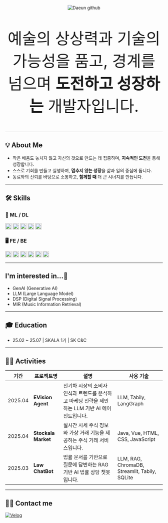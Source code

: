 <p align="center">
  <img
    src="https://capsule-render.vercel.app/api?type=venom&height=300&color=FFC0CB&text=Welcome%20%20&textBg=false&fontColor=707070&fontSize=40&fontAlignY=45&animation=fadeIn&desc=Daeun%20Kim&descAlignY=63&descSize=30&fontAlign=47&descAlign=56"
    alt="Daeun github"
  />
</p>

<p align="center" style="font-size:50px;">
예술의 상상력과 기술의 가능성을 품고, 경계를 넘으며 <strong>도전하고 성장하는</strong> 개발자입니다.
</p>

---

## 💡 About Me
- 작은 배움도 놓치지 않고 자신의 것으로 만드는 데 집중하며, <strong>지속적인 도전</strong>을 통해 성장합니다.  
- 스스로 기회를 만들고 실행하며, <strong>멈추지 않는 성장</strong>을 삶과 일의 중심에 둡니다.  
- 동료와의 신뢰를 바탕으로 소통하고, <strong>함께할 때</strong> 더 큰 시너지를 만듭니다.  

---

## 🛠️ Skills
### 🧠 ML / DL

<p align="left">
  <!-- 🟠 Orange → 🔴 Red 계열 (연한 → 진한) -->
  <img src="https://img.shields.io/badge/scikit--learn-%23F7931E.svg?style=for-the-badge&logo=scikit-learn&logoColor=white" alt="scikit-learn" height="20">  
  <img src="https://img.shields.io/badge/TensorFlow-FF6F00?style=for-the-badge&logo=tensorflow&logoColor=white" alt="TensorFlow" height="20">  
  <img src="https://img.shields.io/badge/PyTorch-EE4C2C?style=for-the-badge&logo=pytorch&logoColor=white" alt="PyTorch" height="20">  
  <!-- 🔷 Blue 계열 (연한 → 진한) -->
  <img src="https://img.shields.io/badge/Python-3776AB?style=for-the-badge&logo=python&logoColor=white" alt="Python" height="20">  
  <img src="https://img.shields.io/badge/pandas-%23150458.svg?style=for-the-badge&logo=pandas&logoColor=white" alt="pandas" height="20">
</p>

### 🖥️ FE / BE

<p align="left">
  <!-- 🟢 Green 계열 (연한 → 진한) -->
  <img src="https://img.shields.io/badge/Vue.js-4FC08D?style=for-the-badge&logo=vuedotjs&logoColor=white" alt="Vue.js" height="20">  
  <img src="https://img.shields.io/badge/Spring%20Boot-6DB33F?style=for-the-badge&logo=springboot&logoColor=white" alt="Spring Boot" height="20">  
  <!-- 🔷 Blue 계열 (연한 → 진한) -->
  <img src="https://img.shields.io/badge/Java-007396?style=for-the-badge&logo=java&logoColor=white" alt="Java" height="20">  
  <img src="https://img.shields.io/badge/MariaDB-003545?style=for-the-badge&logo=mariadb&logoColor=white" alt="MariaDB" height="20">  
  <!-- ⚫️ Gray/Black 계열 -->
  <img src="https://img.shields.io/badge/GitHub-181717?style=for-the-badge&logo=github&logoColor=white" alt="GitHub" height="20">
    <!-- 🔴 Red 계열 -->
  <img src="https://img.shields.io/badge/Oracle-F80000?style=for-the-badge&logo=oracle&logoColor=white" alt="Oracle" height="20">  
</p>

---
## I'm interested in...🐳
- GenAI (Generative AI)
- LLM (Large Language Model)
- DSP (Digital Signal Processing)
- MIR (Music Information Retrieval)

---
## 🎓 Education
- 25.02 ~ 25.07 | SKALA 1기 | SK C&C
---
## 👩‍💻 Activities

| 기간                | 프로젝트명                     | 설명                                                                 | 사용 기술                                         |
|---------------------|------------------------------|----------------------------------------------------------------------|--------------------------------------------------|
| 2025.04             | **EVision Agent**            | 전기차 시장의 소비자 인식과 트렌드를 분석하고 마케팅 전략을 제안하는 LLM 기반 AI 에이전트입니다. | LLM, Tabily, LangGraph                          |
| 2025.04             | **Stockala Market**       | 실시간 시세 주식 정보와 가상 거래 기능을 제공하는 주식 거래 서비스입니다.                              | Java, Vue, HTML, CSS, JavaScript                |
| 2025.03             | **Law ChatBot**              | 법률 문서를 기반으로 질문에 답변하는 RAG 기반 AI 법률 상담 챗봇입니다.       | LLM, RAG, ChromaDB, Streamlit, Tabily, SQLite   |

---
## 🧑‍💻 Contact me
<p align="left">
  <a href="https://velog.io/@ilikewhale/posts">
    <img src="https://img.shields.io/badge/Velog-20C997?style=for-the-badge&logo=velog&logoColor=white" alt="Velog">
  </a>
</p>
